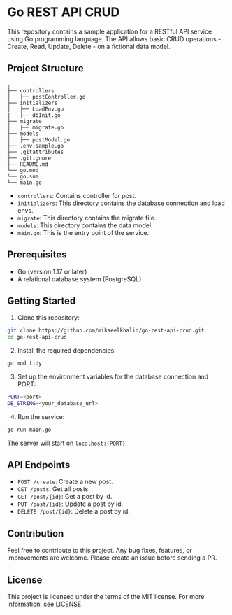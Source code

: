# Go REST API CRUD

This repository contains a sample application for a RESTful API service using Go programming language. The API allows basic CRUD operations - Create, Read, Update, Delete - on a fictional data model.

## Project Structure

```
.
├── controllers
│   ├── postController.go
├── initializers
│   ├── LoadEnv.go
|   ├── dbInit.go
├── migrate
│   ├── migrate.go
├── models
│   ├── postModel.go
├── .env.sample.go
├── .gitattributes
├── .gitignore
├── README.md
└── go.mod
└── go.sum
└── main.go
```

- `controllers`: Contains controller for post.
- `initializers`: This directory contains the database connection and load envs.
- `migrate`: This directory contains the migrate file.
- `models`: This directory contains the data model.
- `main.go`: This is the entry point of the service.

## Prerequisites

- Go (version 1.17 or later)
- A relational database system (PostgreSQL)

## Getting Started

1. Clone this repository:

```bash
git clone https://github.com/mikaeelkhalid/go-rest-api-crud.git
cd go-rest-api-crud
```

2. Install the required dependencies:

```bash
go mod tidy
```

3. Set up the environment variables for the database connection and PORT:

```bash
PORT=<port>
DB_STRING=<your_database_url>
```

4. Run the service:

```bash
go run main.go
```

The server will start on `localhost:{PORT}`.

## API Endpoints

- `POST /create`: Create a new post.
- `GET /posts`: Get all posts.
- `GET /post/{id}`: Get a post by id.
- `PUT /post/{id}`: Update a post by id.
- `DELETE /post/{id}`: Delete a post by id.

## Contribution

Feel free to contribute to this project. Any bug fixes, features, or improvements are welcome. Please create an issue before sending a PR.

## License

This project is licensed under the terms of the MIT license. For more information, see [LICENSE](LICENSE).
